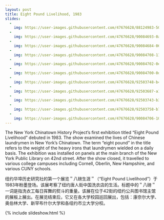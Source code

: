 ```yaml
---
layout: post
title: Eight Pound Livelihood, 1983
slides:
  -
    img: https://user-images.githubusercontent.com/47676628/88124983-50d9a900-cb9c-11ea-96b1-3dc536eed4e1.jpg
  -
    img: https://user-images.githubusercontent.com/47676628/90084693-0a332680-dce4-11ea-83fe-5c8ef2af8cd4.jpg
  -
    img: https://user-images.githubusercontent.com/47676628/90084684-06070900-dce4-11ea-9be5-5b5ecfbaac19.jpg
  -
    img: https://user-images.githubusercontent.com/47676628/90084708-11f2cb00-dce4-11ea-88c9-b767153081de.jpg
  -
    img: https://user-images.githubusercontent.com/47676628/90084702-0ef7da80-dce4-11ea-8c24-28050c733374.jpg
  -
    img: https://user-images.githubusercontent.com/47676628/90084700-0dc6ad80-dce4-11ea-86ed-b411ccbd1019.jpg
  -
    img: https://user-images.githubusercontent.com/47676628/92503748-b4ad4500-f1cf-11ea-9bef-03f5535869d4.jpg
  -
    img: https://user-images.githubusercontent.com/47676628/92503687-a101de80-f1cf-11ea-96c5-a25534047ae8.jpg
  -
    img: https://user-images.githubusercontent.com/47676628/92503743-b37c1800-f1cf-11ea-9def-fcb2bc87c174.jpg
  -
    img: https://user-images.githubusercontent.com/47676628/92503758-b7a83580-f1cf-11ea-891d-35d8deeb6994.jpg
  -
    img: https://user-images.githubusercontent.com/47676628/90084706-10290780-dce4-11ea-86a8-6e71d5ddf5b1.jpg
---
```


The New York Chinatown History Project’s first exhibition titled “Eight Pound Livelihood” debuted in 1983.  The show examined the lives of Chinese laundrymen in New York’s Chinatown.  The term “eight pound” in the title refers to the weight of the heavy irons that laundrymen wielded on a daily basis.  The exhibition was installed on panels at the main branch of the New York Public Library on 42nd street.   After the show closed, it travelled to various college campuses including Cornell, Oberlin, New Hampshire, and various CUNY schools.  

纽约华埠历史研究社的第一个展览＂八磅生涯＂（“Eight Pound Livelihood”）于1983年粉墨登场。该展考察了纽约唐人街中国洗衣店的生活。标题中的＂八磅＂一词是指洗衣工每日挥舞的熨斗的重量。该展在位于42街的纽约公共图书馆主馆的展板上展出。在展览结束后，它又在各大学校园巡回展出，包括：康奈尔大学、奥伯林大学、新罕布什尔大学和各纽约市立大学分校。

{% include slideshow.html %}
